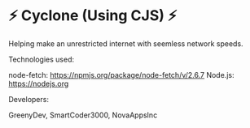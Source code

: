 # ⚡ Cyclone (Using CJS) ⚡

  Helping make an unrestricted internet with seemless network speeds.

Technologies used:

node-fetch: https://npmjs.org/package/node-fetch/v/2.6.7
Node.js: https://nodejs.org

Developers:

GreenyDev, SmartCoder3000, NovaAppsInc
